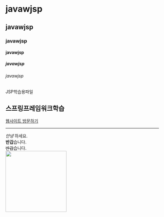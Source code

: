 # javawjsp
## javawjsp
### javawjsp
#### javawjsp
##### javawjsp
###### javawjsp

JSP학습용파일

<h2>스프링프레임워크학습</h2>
<div>
  <a href="http://49.142.157.251:9090/green2209J_04" target="_blank" /> 웹사이트 방문하기 </a>
</div>

<!-- 선그리기 -->
___

<!-- 글자속성 -->
*안녕* 하세요.<br>  <!-- * : 기울임 -->
**반갑**습니다.<br> <!-- ** : 진하게 -->
~~반갑~~습니다.<br> <!-- ~~ : 취소선 -->
<img src="http://49.142.157.251:9090/green2209J_04/data/exhibition/gc_33.png" width="200px" /><br>
